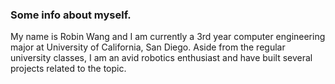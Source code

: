 ### Some info about myself.

My name is Robin Wang and I am currently a 3rd year computer engineering major at University of California, San Diego. Aside from the regular university classes, I am an avid robotics enthusiast and have built several projects related to the topic. 
